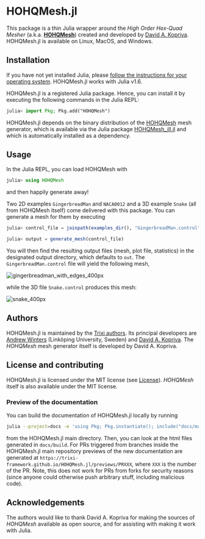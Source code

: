 # HOHQMesh.jl

This package is a thin Julia wrapper around the *High Order Hex-Quad Mesher*
(a.k.a. [**HOHQMesh**](https://github.com/trixi-framework/HOHQMesh)) created and developed by
[David A. Kopriva](https://www.math.fsu.edu/~kopriva/).
HOHQMesh.jl is available on Linux, MacOS, and Windows.


## Installation
If you have not yet installed Julia, please [follow the instructions for your
operating system](https://julialang.org/downloads/platform/). HOHQMesh.jl works
with Julia v1.6.

HOHQMesh.jl is a registered Julia package. Hence, you can install it by executing
the following commands in the Julia REPL:
```julia
julia> import Pkg; Pkg.add("HOHQMesh")
```
HOHQMesh.jl depends on the binary distribution of the
[HOHQMesh](https://github.com/trixi-framework/HOHQMesh)
mesh generator, which is available via the Julia package
[HOHQMesh_jll.jl](https://github.com/JuliaBinaryWrappers/HOHQMesh_jll.jl)
and which is automatically installed as a dependency.

## Usage
In the Julia REPL, you can load HOHQMesh with
```julia
julia> using HOHQMesh
```
and then happily generate away!

Two 2D examples `GingerbreadMan` and `NACA0012` and a 3D example `Snake` (all
from HOHQMesh itself) come delivered with this package. You can generate a
mesh for them by executing
```julia
julia> control_file = joinpath(examples_dir(), "GingerbreadMan.control")

julia> output = generate_mesh(control_file)
```
You will then find the resulting output files (mesh, plot file, statistics) in
the designated output directory, which defaults to `out`. The
`GingerbreadMan.control` file will yield the following mesh,

![gingerbreadman_with_edges_400px](https://user-images.githubusercontent.com/3637659/117241938-80f4ee80-ae34-11eb-854a-ebebcd0b9d88.png)

while the 3D file `Snake.control` produces this mesh:

![snake_400px](https://user-images.githubusercontent.com/3637659/117241963-8ce0b080-ae34-11eb-9b79-d091807d9a23.png)


## Authors
HOHQMesh.jl is maintained by the
[Trixi authors](https://github.com/trixi-framework/Trixi.jl/blob/main/AUTHORS.md).
Its principal developers are [Andrew Winters](https://liu.se/en/employee/andwi94)
(Linköping University, Sweden) and [David A. Kopriva](https://www.math.fsu.edu/~kopriva/).
The *HOHQMesh* mesh generator itself is developed by David A. Kopriva.


## License and contributing
HOHQMesh.jl is licensed under the MIT license (see [License](@ref)).
*HOHQMesh* itself is also available under the MIT license.

### Preview of the documentation

You can build the documentation of HOHQMesh.jl locally by running
```bash
julia --project=docs -e 'using Pkg; Pkg.instantiate(); include("docs/make.jl")'
```
from the HOHQMesh.jl main directory. Then, you can look at the html files generated in
`docs/build`.
For PRs triggered from branches inside the HOHQMesh.jl main repository previews of
the new documentation are generated at `https://trixi-framework.github.io/HOHQMesh.jl/previews/PRXXX`,
where `XXX` is the number of the PR.
Note, this does not work for PRs from forks for security reasons (since anyone could otherwise push
arbitrary stuff, including malicious code).

## Acknowledgements
The authors would like to thank David A. Kopriva for making the sources of
*HOHQMesh* available as open source, and for assisting with making it work with
Julia.
